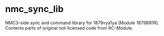 # nmc_sync_lib
NMC3-side sync and command library for 1879vya1ya (Module 1879ВЯ1Я).  Contents parts of original not-licensed code from RC-Module.
